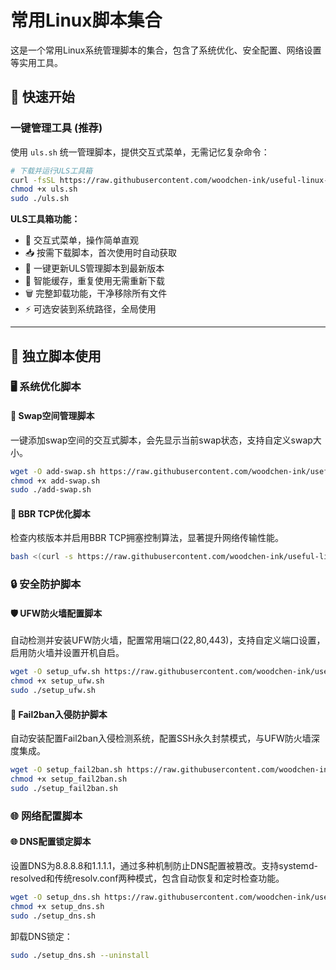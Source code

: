 # 常用Linux脚本集合

这是一个常用Linux系统管理脚本的集合，包含了系统优化、安全配置、网络设置等实用工具。

## 🚀 快速开始

### 一键管理工具 (推荐)

使用 `uls.sh` 统一管理脚本，提供交互式菜单，无需记忆复杂命令：

```bash
# 下载并运行ULS工具箱
curl -fsSL https://raw.githubusercontent.com/woodchen-ink/useful-linux-sh/refs/heads/main/uls.sh -o uls.sh
chmod +x uls.sh
sudo ./uls.sh
```

**ULS工具箱功能：**
- 🎯 交互式菜单，操作简单直观
- 📥 按需下载脚本，首次使用时自动获取
- 🔄 一键更新ULS管理脚本到最新版本
- 💾 智能缓存，重复使用无需重新下载
- 🗑️ 完整卸载功能，干净移除所有文件
- ⚡ 可选安装到系统路径，全局使用

---

## 📜 独立脚本使用

### 🖥️ 系统优化脚本

#### 🔄 Swap空间管理脚本
一键添加swap空间的交互式脚本，会先显示当前swap状态，支持自定义swap大小。

```bash
wget -O add-swap.sh https://raw.githubusercontent.com/woodchen-ink/useful-linux-sh/refs/heads/main/scripts/system/add-swap.sh
chmod +x add-swap.sh
sudo ./add-swap.sh
```

#### 🚀 BBR TCP优化脚本
检查内核版本并启用BBR TCP拥塞控制算法，显著提升网络传输性能。

```bash
bash <(curl -s https://raw.githubusercontent.com/woodchen-ink/useful-linux-sh/refs/heads/main/scripts/system/enable_bbr.sh)
```

### 🔒 安全防护脚本

#### 🛡️ UFW防火墙配置脚本
自动检测并安装UFW防火墙，配置常用端口(22,80,443)，支持自定义端口设置，启用防火墙并设置开机自启。

```bash
wget -O setup_ufw.sh https://raw.githubusercontent.com/woodchen-ink/useful-linux-sh/refs/heads/main/scripts/security/setup_ufw.sh
chmod +x setup_ufw.sh
sudo ./setup_ufw.sh
```

#### 🚫 Fail2ban入侵防护脚本
自动安装配置Fail2ban入侵检测系统，配置SSH永久封禁模式，与UFW防火墙深度集成。

```bash
wget -O setup_fail2ban.sh https://raw.githubusercontent.com/woodchen-ink/useful-linux-sh/refs/heads/main/scripts/security/setup_fail2ban.sh
chmod +x setup_fail2ban.sh
sudo ./setup_fail2ban.sh
```

### 🌐 网络配置脚本

#### 🌐 DNS配置锁定脚本
设置DNS为8.8.8.8和1.1.1.1，通过多种机制防止DNS配置被篡改。支持systemd-resolved和传统resolv.conf两种模式，包含自动恢复和定时检查功能。

```bash
wget -O setup_dns.sh https://raw.githubusercontent.com/woodchen-ink/useful-linux-sh/refs/heads/main/scripts/network/setup_dns.sh
chmod +x setup_dns.sh
sudo ./setup_dns.sh
```

卸载DNS锁定：
```bash
sudo ./setup_dns.sh --uninstall
```